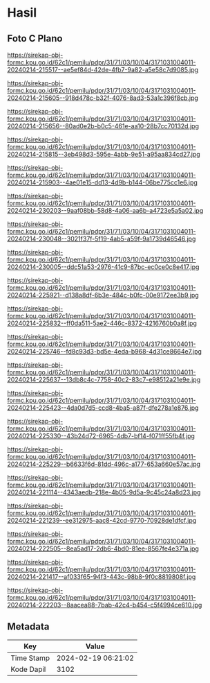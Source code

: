 # Hasil

## Foto C Plano

https://sirekap-obj-formc.kpu.go.id/62c1/pemilu/pdpr/31/71/03/10/04/3171031004011-20240214-215517--ae5ef84d-42de-4fb7-9a82-a5e58c7d9085.jpg

https://sirekap-obj-formc.kpu.go.id/62c1/pemilu/pdpr/31/71/03/10/04/3171031004011-20240214-215605--918d478c-b32f-4076-8ad3-53a1c396f8cb.jpg

https://sirekap-obj-formc.kpu.go.id/62c1/pemilu/pdpr/31/71/03/10/04/3171031004011-20240214-215656--80ad0e2b-b0c5-461e-aa10-28b7cc70132d.jpg

https://sirekap-obj-formc.kpu.go.id/62c1/pemilu/pdpr/31/71/03/10/04/3171031004011-20240214-215815--3eb498d3-595e-4abb-9e51-a95aa834cd27.jpg

https://sirekap-obj-formc.kpu.go.id/62c1/pemilu/pdpr/31/71/03/10/04/3171031004011-20240214-215903--4ae01e15-dd13-4d9b-b144-06be775cc1e6.jpg

https://sirekap-obj-formc.kpu.go.id/62c1/pemilu/pdpr/31/71/03/10/04/3171031004011-20240214-230203--9aaf08bb-58d8-4a06-aa6b-a4723e5a5a02.jpg

https://sirekap-obj-formc.kpu.go.id/62c1/pemilu/pdpr/31/71/03/10/04/3171031004011-20240214-230048--3021f37f-5f19-4ab5-a59f-9a1739d46546.jpg

https://sirekap-obj-formc.kpu.go.id/62c1/pemilu/pdpr/31/71/03/10/04/3171031004011-20240214-230005--ddc51a53-2976-41c9-87bc-ec0ce0c8e417.jpg

https://sirekap-obj-formc.kpu.go.id/62c1/pemilu/pdpr/31/71/03/10/04/3171031004011-20240214-225921--d138a8df-6b3e-484c-b0fc-00e9172ee3b9.jpg

https://sirekap-obj-formc.kpu.go.id/62c1/pemilu/pdpr/31/71/03/10/04/3171031004011-20240214-225832--ff0da511-5ae2-446c-8372-4216760b0a8f.jpg

https://sirekap-obj-formc.kpu.go.id/62c1/pemilu/pdpr/31/71/03/10/04/3171031004011-20240214-225746--fd8c93d3-bd5e-4eda-b968-4d31ce8664e7.jpg

https://sirekap-obj-formc.kpu.go.id/62c1/pemilu/pdpr/31/71/03/10/04/3171031004011-20240214-225637--13db8c4c-7758-40c2-83c7-e98512a21e9e.jpg

https://sirekap-obj-formc.kpu.go.id/62c1/pemilu/pdpr/31/71/03/10/04/3171031004011-20240214-225423--4da0d7d5-ccd8-4ba5-a87f-dfe278a1e876.jpg

https://sirekap-obj-formc.kpu.go.id/62c1/pemilu/pdpr/31/71/03/10/04/3171031004011-20240214-225330--43b24d72-6965-4db7-bf14-f071ff55fb4f.jpg

https://sirekap-obj-formc.kpu.go.id/62c1/pemilu/pdpr/31/71/03/10/04/3171031004011-20240214-225229--b6633f6d-81dd-496c-a177-653a660e57ac.jpg

https://sirekap-obj-formc.kpu.go.id/62c1/pemilu/pdpr/31/71/03/10/04/3171031004011-20240214-221114--4343aedb-218e-4b05-9d5a-9c45c24a8d23.jpg

https://sirekap-obj-formc.kpu.go.id/62c1/pemilu/pdpr/31/71/03/10/04/3171031004011-20240214-221239--ee312975-aac8-42cd-9770-70928de1dfcf.jpg

https://sirekap-obj-formc.kpu.go.id/62c1/pemilu/pdpr/31/71/03/10/04/3171031004011-20240214-222505--8ea5ad17-2db6-4bd0-81ee-8567fe4e371a.jpg

https://sirekap-obj-formc.kpu.go.id/62c1/pemilu/pdpr/31/71/03/10/04/3171031004011-20240214-221417--af033f65-94f3-443c-98b8-9f0c8819808f.jpg

https://sirekap-obj-formc.kpu.go.id/62c1/pemilu/pdpr/31/71/03/10/04/3171031004011-20240214-222203--8aacea88-7bab-42c4-b454-c5f4994ce610.jpg


## Metadata

| Key        | Value               |
| ---------- | ------------------- |
| Time Stamp | 2024-02-19 06:21:02 |
| Kode Dapil | 3102                |



